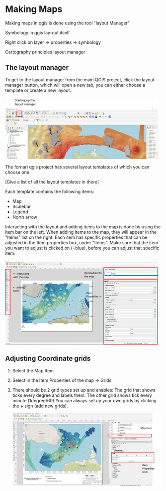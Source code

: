 # Making Maps

Making maps in qgis is done using the tool "layout Manager"

Symbology in qgis lay-out itself

Right click on layer -> properties -> symbology



Cartography principles
layout manager

## The layout manager

To get to the layout manager from the main QGIS project, click the layout manager button, which will open a new tab, you can either choose a template or create a new layout. 

<img src="../_images/layout_layout_manager.png" alt="layout_layout_manager" style="zoom:48%;" />

The fornari qgis project has several layout templates of which you can choose one

[Give a list of all the layout templates in there]

Each template contains the following items:

* Map 
* Scalebar
* Legend
* North arrow

Interacting with the layout and adding items to the map is done by using the item bar on the left. When adding items to the map, they will appear in the "Items" list on the right. Each item has specific properties that can be adjusted in the Item properties box, under "Items". Make sure that the item you want to adjust is clicked on (=blue), before you can adjust that specific item. 

<img src="../_images/layout_item_itemproperties.png" alt="layout_item_itemproperties" style="zoom:48%;" />

## Adjusting Coordinate grids

1. Select the Map Item

2. Select in the Item Properties of the map -> Grids

3. There should be 2 grid types set up and enables: The grid that shows ticks every degree and labels them. The other grid shows tick every minute (1degree/60) You can always set up your own grids by clicking the + sign (add new grids).

   <img src="../_images/layout_map_grids.png" alt="Layout Manager: Grids" style="zoom:60%;" />

